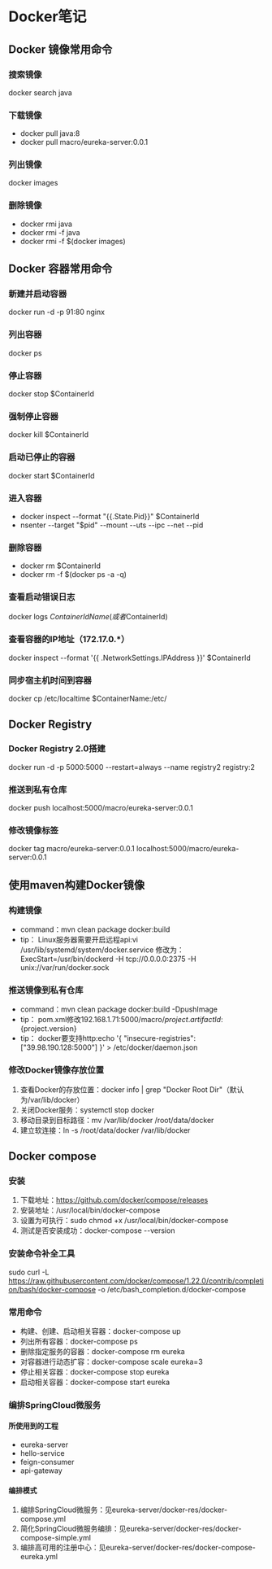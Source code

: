 # Docker笔记

## Docker 镜像常用命令
### 搜索镜像
docker search java
### 下载镜像
- docker pull java:8
- docker pull macro/eureka-server:0.0.1
### 列出镜像
docker images
### 删除镜像
- docker rmi java
- docker rmi -f java 
- docker rmi -f $(docker images)

## Docker 容器常用命令
### 新建并启动容器
docker run -d -p 91:80 nginx
### 列出容器
docker ps
### 停止容器
docker stop $ContainerId
### 强制停止容器
docker kill $ContainerId
### 启动已停止的容器
docker start $ContainerId
### 进入容器
- docker inspect --format "{{.State.Pid}}" $ContainerId
- nsenter --target "$pid" --mount --uts --ipc --net --pid
### 删除容器
- docker rm $ContainerId
- docker rm -f $(docker ps -a -q)
### 查看启动错误日志
docker logs $ContainerIdName(或者$ContainerId)
### 查看容器的IP地址（172.17.0.*）
docker inspect --format '{{ .NetworkSettings.IPAddress }}' $ContainerId
### 同步宿主机时间到容器
docker cp /etc/localtime $ContainerName:/etc/

## Docker Registry
### Docker Registry 2.0搭建
docker run -d -p 5000:5000 --restart=always --name registry2 registry:2
### 推送到私有仓库
docker push localhost:5000/macro/eureka-server:0.0.1
### 修改镜像标签
docker tag macro/eureka-server:0.0.1 localhost:5000/macro/eureka-server:0.0.1

## 使用maven构建Docker镜像
### 构建镜像
- command：mvn clean package docker:build
- tip：
    Linux服务器需要开启远程api:vi /usr/lib/systemd/system/docker.service
    修改为：ExecStart=/usr/bin/dockerd -H tcp://0.0.0.0:2375 -H unix://var/run/docker.sock   
### 推送镜像到私有仓库
- command：mvn clean package docker:build -DpushImage
- tip：
    pom.xml修改<imageName>192.168.1.71:5000/macro/${project.artifactId}:${project.version}</imageName>
- tip：
    docker要支持http:echo '{ "insecure-registries":["39.98.190.128:5000"] }' > /etc/docker/daemon.json 
### 修改Docker镜像存放位置
1. 查看Docker的存放位置：docker info | grep "Docker Root Dir"（默认为/var/lib/docker）
2. 关闭Docker服务：systemctl stop docker
3. 移动目录到目标路径：mv /var/lib/docker /root/data/docker
4. 建立软连接：ln -s /root/data/docker /var/lib/docker

## Docker compose
### 安装
1. 下载地址：https://github.com/docker/compose/releases
2. 安装地址：/usr/local/bin/docker-compose
3. 设置为可执行：sudo chmod +x /usr/local/bin/docker-compose
4. 测试是否安装成功：docker-compose --version

### 安装命令补全工具
sudo curl -L https://raw.githubusercontent.com/docker/compose/1.22.0/contrib/completion/bash/docker-compose -o /etc/bash_completion.d/docker-compose

### 常用命令
- 构建、创建、启动相关容器：docker-compose up
- 列出所有容器：docker-compose ps
- 删除指定服务的容器：docker-compose rm eureka
- 对容器进行动态扩容：docker-compose scale eureka=3
- 停止相关容器：docker-compose stop eureka
- 启动相关容器：docker-compose start eureka

### 编排SpringCloud微服务
#### 所使用到的工程
- eureka-server
- hello-service
- feign-consumer
- api-gateway
#### 编排模式
1. 编排SpringCloud微服务：见eureka-server/docker-res/docker-compose.yml
2. 简化SpringCloud微服务编排：见eureka-server/docker-res/docker-compose-simple.yml
3. 编排高可用的注册中心：见eureka-server/docker-res/docker-compose-eureka.yml